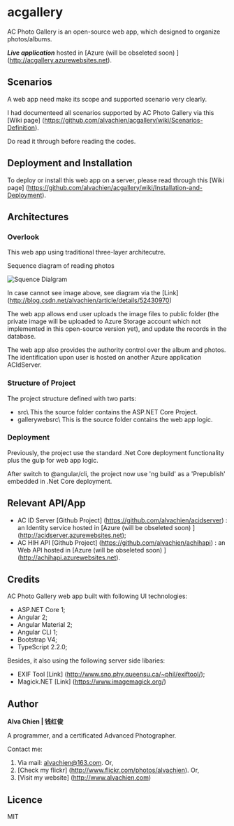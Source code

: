 # acgallery
AC Photo Gallery is an open-source web app, which designed to organize photos/albums.

***Live application***  hosted in [Azure (will be obseleted soon) ] (http://acgallery.azurewebsites.net).

## Scenarios
A web app need make its scope and supported scenario very clearly.

I had documenteed all scenarios supported by AC Photo Gallery via this [Wiki page] (https://github.com/alvachien/acgallery/wiki/Scenarios-Definition).

Do read it through before reading the codes.


## Deployment and Installation
To deploy or install this web app on a server, please read through this [Wiki page] (https://github.com/alvachien/acgallery/wiki/Installation-and-Deployment).


## Architectures

### Overlook
This web app using traditional three-layer architecutre.

Sequence diagram of reading photos
 
![Squence Dialgram](https://github.com/alvachien/acgallery/blob/master/SequenceDrm.PNG)

In case cannot see image above, see diagram via the [Link] (http://blog.csdn.net/alvachien/article/details/52430970)

The web app allows end user uploads the image files to public folder (the private image will be uploaded to Azure Storage account which not implemented in this open-source version yet), and update the records in the database.

The web app also provides the authority control over the album and photos. The identification upon user is hosted on another Azure application ACIdServer.

### Structure of Project
The project structure defined with two parts: 
 - src\  This the source folder contains the ASP.NET Core Project.
 - gallerywebsrc\ This is the source folder contains the web app logic.

### Deployment
Previously, the project use the standard .Net Core deployment functionality plus the gulp for web app logic.

After switch to @angular/cli, the project now use 'ng build' as a 'Prepublish' embedded in .Net Core deployment.

## Relevant API/App
- AC ID Server [Github Project] (https://github.com/alvachien/acidserver) : an Identity service hosted in [Azure (will be obseleted soon) ] (http://acidserver.azurewebsites.net);
- AC HIH API [Github Project] (https://github.com/alvachien/achihapi) : an Web API hosted in [Azure (will be obseleted soon) ] (http://achihapi.azurewebsites.net).


## Credits
AC Photo Gallery web app built with following UI technologies:
- ASP.NET Core 1;
- Angular 2;
- Angular Material 2;
- Angular CLI 1;
- Bootstrap V4;
- TypeScript 2.2.0;

Besides, it also using the following server side libaries:
- EXIF Tool [Link] (http://www.sno.phy.queensu.ca/~phil/exiftool/);
- Magick.NET [Link] (https://www.imagemagick.org/)


## Author
**Alva Chien | 钱红俊**

A programmer, and a certificated Advanced Photographer.  
 
Contact me:

1. Via mail: alvachien@163.com. Or,
2. [Check my flickr] (http://www.flickr.com/photos/alvachien). Or,
3. [Visit my website] (http://www.alvachien.com)

## Licence
MIT
